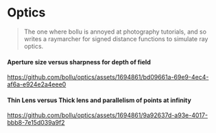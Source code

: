 # Optics

> The one where bollu is annoyed at photography tutorials, and so writes a raymarcher
> for signed distance functions to simulate ray optics.


#### Aperture size versus sharpness for depth of field


https://github.com/bollu/optics/assets/1694861/bd09661a-69e9-4ec4-af6a-e924e2a4eee0



#### Thin Lens versus Thick lens and parallelism of points at infinity


https://github.com/bollu/optics/assets/1694861/9a92637d-a93e-4017-bbb8-7e15d039a9f2

